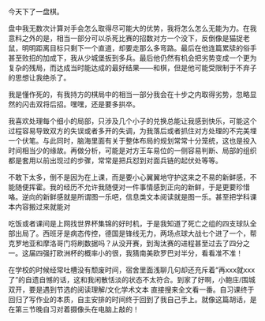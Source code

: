 今天下了一盘棋。

盘中我无数次计算对手会怎么取得尽可能大的优势，我将怎么怎么无能为力。在我意料之外的是，相当一部分可以杀死比赛的招数对方一个没下，反倒像是猫捉老鼠，明明距离目标只剩下一个直道，却要走那么多弯路。最后在他连篇累牍的俗手甚至败招的加成下，我从少城堡扳到多兵。最后他仍然有机会把劣势变成一个更为复杂的残局，而达成当时能达成的最好结果——和棋，但是他可能受限制于不弃子的思想让我绝杀了。

我是懂作死的，有我持方的棋局中的相当一部分我会在十步之内取得劣势，忽略显然的闪击双将后招。嘿嘿，还是要多拱卒。

我喜欢处理每个细小的局部，只涉及几个小子的兑换总能让我感到快乐，可能这个过程容易导致双方的失误或者多开的失调，为我落后或者抓住对方处理的不完美埋一个伏笔。与此同时，脑海里面有关于整体布局的规划常常十分笼统，这也是投入时间相当少的缘故。再做分析，可能是对方王车易位的一侧容易判断、局部的组织都是套用以前出现过的步骤，常常是把兵怼到对面兵链的起伏处等等。

不敢下太多，倒不是因为在上课，而是要小心翼翼地守护这来之不易的新鲜感，不能随便挥霍。我的经历不允许我随便对一件事情感到正向的新鲜，于是更要珍惜咯。逆向的新鲜感就是所谓图一乐吧，信息类文本阅读就是图一乐。甚至把学科课本内容搬过来就能对

吃饭或者课间是上网找世界杯集锦的好时机，于是我知道了死亡之组的四支球队全部出局了。西班牙是病态传控，德国是锋线无力，两场点球大战七个进了一个，帮克罗地亚和摩洛哥门将刷数据吗？从没开赛，到淘汰赛的进程甚至过去了四分之一。这届四强打欧洲杯的概率小的很，我猜南美欧罗巴对半分，看看准不准！

在学校的时候经常吐槽没有颓废时间，宿舍里面浅聊几句却还充斥着“再xxx就xxx了”的自遗自憾的话，这和我闲散恬淡的状态不太符合。到家了好啊，小鲍庄/围城 双开，要是遇到节选的阅读理解/文化学术文本 直接搜来全文看一番。自习课终于回归了写作业的本质，自主安排的时间终于回到了我自己手上。就像这篇胡话，是在第三节晚自习对着摄像头在电脑上敲的！
